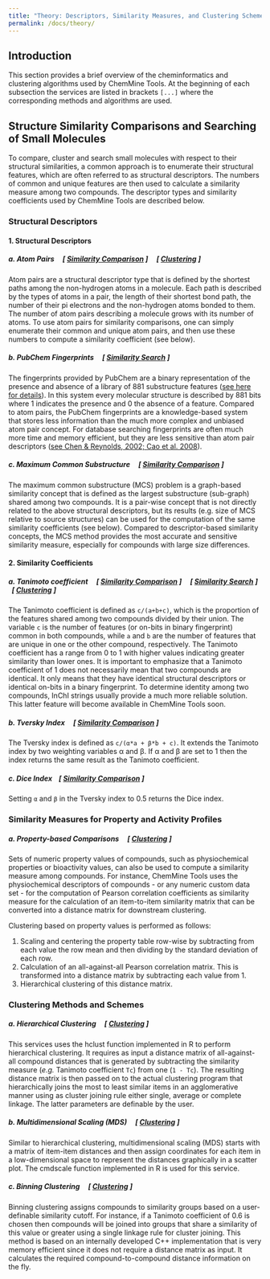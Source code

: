 ```yaml
---
title: "Theory: Descriptors, Similarity Measures, and Clustering Schemes"
permalink: /docs/theory/
---
```


## Introduction

This section provides a brief overview of the cheminformatics and clustering algorithms used by ChemMine Tools. At the beginning of each subsection the services are listed in brackets `[...]` where the corresponding methods and algorithms are used.

## Structure Similarity Comparisons and Searching of Small Molecules

To compare, cluster and search small molecules with respect to their structural similarities, a common approach is to enumerate their structural features, which are often referred to as structural descriptors. The numbers of common and unique features are then used to calculate a similarity measure among two compounds. The descriptor types and similarity coefficients used by ChemMine Tools are described below.

### Structural Descriptors

#### 1. Structural Descriptors

##### __a. Atom Pairs__ &nbsp; &nbsp; [   [Similarity Comparison](https://chemminetools.ucr.edu/similarity/)   ] &nbsp; &nbsp; [   [Clustering](https://chemminetools.ucr.edu/tools/launch_job/Clustering/)   ]

Atom pairs are a structural descriptor type that is defined by the shortest paths among the non-hydrogen atoms in a molecule. Each path is described by the types of atoms in a pair, the length of their shortest bond path, the number of their pi electrons and the non-hydrogen atoms bonded to them. The number of atom pairs describing a molecule grows with its number of atoms. To use atom pairs for similarity comparisons, one can simply enumerate their common and unique atom pairs, and then use these numbers to compute a similarity coefficient (see below).

##### __b. PubChem Fingerprints__ &nbsp; &nbsp; [   [Similarity Search](https://chemminetools.ucr.edu/eisearch/query/)   ]

The fingerprints provided by PubChem are a binary representation of the presence and absence of a library of 881 substructure features ([see here for details](ftp://ftp.ncbi.nih.gov/pubchem/specifications/pubchem_fingerprints.txt)). In this system every molecular structure is described by 881 bits where 1 indicates the presence and 0 the absence of a feature. Compared to atom pairs, the PubChem fingerprints are a knowledge-based system that stores less information than the much more complex and unbiased atom pair concept. For database searching fingerprints are often much more time and memory efficient, but they are less sensitive than atom pair descriptors ([see Chen & Reynolds, 2002; Cao et al. 2008](https://pubmed.ncbi.nlm.nih.gov/18586736/)).

##### __c. Maximum Common Substructure__ &nbsp; &nbsp; [   [Similarity Comparison](https://chemminetools.ucr.edu/similarity/)   ]
The maximum common substructure (MCS) problem is a graph-based similarity concept that is defined as the largest substructure (sub-graph) shared among two compounds. It is a pair-wise concept that is not directly related to the above structural descriptors, but its results (e.g. size of MCS relative to source structures) can be used for the computation of the same similarity coefficients (see below). Compared to descriptor-based similarity concepts, the MCS method provides the most accurate and sensitive similarity measure, especially for compounds with large size differences.

#### 2. Similarity Coefficients

##### __a. Tanimoto coefficient__ &nbsp; &nbsp; [   [Similarity Comparison](https://chemminetools.ucr.edu/similarity/)   ] &nbsp; &nbsp; [   [Similarity Search](https://chemminetools.ucr.edu/eisearch/query/)   ] &nbsp; &nbsp; [   [Clustering](https://chemminetools.ucr.edu/tools/launch_job/Clustering/)   ]

The Tanimoto coefficient is defined as `c/(a+b+c)`, which is the proportion of the features shared among two compounds divided by their union. The variable `c` is the number of features (or on-bits in binary fingerprint) common in both compounds, while `a` and `b` are the number of features that are unique in one or the other compound, respectively. The Tanimoto coefficient has a range from 0 to 1 with higher values indicating greater similarity than lower ones. It is important to emphasize that a Tanimoto coefficient of 1 does not necessarily mean that two compounds are identical. It only means that they have identical structural descriptors or identical on-bits in a binary fingerprint. To determine identity among two compounds, InChI strings usually provide a much more reliable solution. This latter feature will become available in ChemMine Tools soon.

##### __b. Tversky Index__ &nbsp; &nbsp; [   [Similarity Comparison](https://chemminetools.ucr.edu/similarity/)   ]

The Tversky index is defined as `c/(α*a + β*b + c)`. It extends the Tanimoto index by two weighting variables α and β. If α and β are set to 1 then the index returns the same result as the Tanimoto coefficient.

##### __c. Dice Index__&nbsp; &nbsp; [   [Similarity Comparison](https://chemminetools.ucr.edu/similarity/)   ]

Setting `α` and `β` in the Tversky index to 0.5 returns the Dice index.

### Similarity Measures for Property and Activity Profiles

##### __a. Property-based Comparisons__ &nbsp; &nbsp; [   [Clustering](https://chemminetools.ucr.edu/tools/launch_job/Clustering/)   ]

Sets of numeric property values of compounds, such as physiochemical properties or bioactivity values, can also be used to compute a similarity measure among compounds. For instance, ChemMine Tools uses the physiochemical descriptors of compounds - or any numeric custom data set - for the computation of Pearson correlation coefficients as similarity measure for the calculation of an item-to-item similarity matrix that can be converted into a distance matrix for downstream clustering.

Clustering based on property values is performed as follows:

1. Scaling and centering the property table row-wise by subtracting from each value the row mean and then dividing by the standard deviation of each row.
2. Calculation of an all-against-all Pearson correlation matrix. This is transformed into a distance matrix by subtracting each value from 1.
3. Hierarchical clustering of this distance matrix.

### Clustering Methods and Schemes

##### __a. Hierarchical Clustering__ &nbsp; &nbsp; [   [Clustering](https://chemminetools.ucr.edu/tools/launch_job/Clustering/)   ]

This services uses the hclust function implemented in R to perform hierarchical clustering. It requires as input a distance matrix of all-against-all compound distances that is generated by subtracting the similarity measure (_e.g._ Tanimoto coefficient `Tc`) from one (`1 - Tc`). The resulting distance matrix is then passed on to the actual clustering program that hierarchically joins the most to least similar items in an agglomerative manner using as cluster joining rule either single, average or complete linkage. The latter parameters are definable by the user.

##### __b. Multidimensional Scaling (MDS)__ &nbsp; &nbsp; [   [Clustering](https://chemminetools.ucr.edu/tools/launch_job/Clustering/)   ]

Similar to hierarchical clustering, multidimensional scaling (MDS) starts with a matrix of item-item distances and then assign coordinates for each item in a low-dimensional space to represent the distances graphically in a scatter plot. The cmdscale function implemented in R is used for this service.

##### __c. Binning Clustering__ &nbsp; &nbsp; [   [Clustering](https://chemminetools.ucr.edu/tools/launch_job/Clustering/)   ]

Binning clustering assigns compounds to similarity groups based on a user-definable similarity cutoff. For instance, if a Tanimoto coefficient of 0.6 is chosen then compounds will be joined into groups that share a similarity of this value or greater using a single linkage rule for cluster joining. This method is based on an internally developed C++ implementation that is very memory efficient since it does not require a distance matrix as input. It calculates the required compound-to-compound distance information on the fly.
